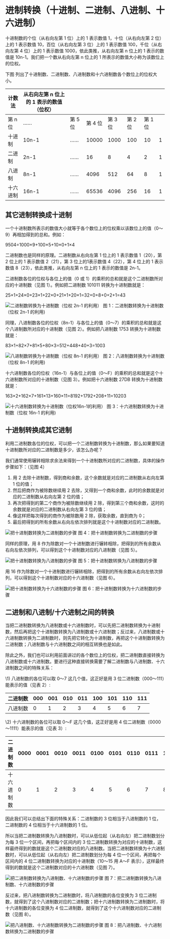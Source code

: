 # 进制转换（十进制、二进制、八进制、十六进制）

十进制数的个位（从右向左第 1 位）上的 1 表示数值 1，十位（从右向左第 2 位）上的 1 表示数值 10，百位（从右向左第 3 位）上的 1 表示数值 100，千位（从右向左第 4 位）上的 1 表示数值 1000，依此类推，从右向左第 n 位上的 1 表示的数值是 10n-1。我们把一个数从右向左第 n 位上的 1 所表示的数值大小称为该数位上的位权。

下图 列出了十进制数、二进制数、八进制数和十六进制数各个数位上的位权大小。

| 计数法   | 从右向左第 n 位上的 1 表示的数值（位权） |         |         |         |         |         |      |
| -------- | ---------------------------------------- | ------- | ------- | ------- | ------- | ------- | ---- |
| 第 n 位  | ……                                       | 第 5 位 | 第 4 位 | 第 3 位 | 第 2 位 | 第 1 位 |      |
| 十进制   | 10n-1                                    | ……      | 10000   | 1000    | 100     | 10      | 1    |
| 二进制   | 2n-1                                     | ……      | 16      | 8       | 4       | 2       | 1    |
| 八进制   | 8n-1                                     | ……      | 4096    | 512     | 64      | 8       | 1    |
| 十六进制 | 16n-1                                    | ……      | 65536   | 4096    | 256     | 16      | 1    |

## 其它进制转换成十进制

一个十进制数所表示的数值大小就等于各个数位上的位权乘以该数位上的值（0～9）再相加得到的总和。例如：

9504=1000×9+100×5+10×0+1×4


二进制数也是同样的原理。二进制数从右向左第 1 位上的 1 表示数值 1（20），第 2 位上的 1 表示数值 2（21），第 3 位上的1表示数值 4（22），第 4 位上的 1 表示数值 8（23），依此类推，从右向左第 n 位上的 1 表示的数值是 2n-1。

二进制数各位的位权与各位上的值（0 或 1）的乘积的总和就是这个二进制数所对应的十进制数（见图 1）。例如把二进制数 101011 转换为十进制数就是：

25×1+24×0+23×1+22×0+21×1+20×1=32+0+8+0+2+1=43



![二进制数转换为十进制数（位权 2n-1 的利用）](https://picwh-1310027666.cos.ap-shanghai.myqcloud.com/img/2-200403094222311.gif)
图 1：二进制数转换为十进制数（位权 2n-1 的利用)


同理，八进制数各位的位权（8n-1）与各位上的值（0～7）的乘积的总和就是这个八进制数所对应的十进制数（见图 2）。例如把八进制数 1753 转换为十进制数就是：

83×1+82×7+81×5+80×3=512+448+40+3=1003



![八进制数转换为十进制数（位权 8n-1 的利用）](https://picwh-1310027666.cos.ap-shanghai.myqcloud.com/img/2-200403094352S4.gif)
图 2：八进制数转换为十进制数（位权 8n-1 的利用)


十六进制数各位的位权（16n-1）与各位上的值（0～F）的乘积的总和就是这个十六进制数所对应的十进制数（见图 3）。例如把十六进制数 27DB 转换为十进制数就是：

163×2+162×7+161×13+160×11=8192+1792+208+11=10203



![十六进制数转换为十进制数（位权16n-1的利用）](https://picwh-1310027666.cos.ap-shanghai.myqcloud.com/img/2-200403094554631.gif)
图 3：十六进制数转换为十进制数（位权 16n-1 的利用)

## 十进制转换成其它进制

利用二进制数各位的位权，可以把一个二进制数转换为十进制数，那么如果要知道十进制数所对应的二进制数是多少，该怎么办呢？

我们通常使用辗转相除求余法来得到一个十进制数所对应的二进制数，具体的操作步骤如下：（见图 4）

1. 用 2 去除十进制数，得到商和余数，这个余数就是对应的二进制数从右向左第 1 位的值；
2. 然后把商作为被除数继续用 2 去除，又得到一个商和余数，此时的余数就是对应的二进制数从右向左第 2 位的值；
3. 再次把得到的第二个商作为被除数继续用 2 除，得到第三个商和余数，这时的余数就是对应的二进制数从右向左第 3 位的值；
4. 像这样把每次得到的商作为被除数用 2 除，获取余数，直到商为 0；
5. 最后把得到的所有余数从右向左依次排列就是这个十进制数对应的二进制数。



![把十进制数转换为二进制数的步骤](https://picwh-1310027666.cos.ap-shanghai.myqcloud.com/img/2-200403094HJ41.gif)
图 4：把十进制数转换为二进制数的步骤


同样的原理，用 8 作为除数对一个十进制数进行辗转相除，把得到的所有余数从右向左依次排列，可以得到这个十进制数对应的八进制数（见图 5）。



![把十进制数转换为八进制数的步骤](https://picwh-1310027666.cos.ap-shanghai.myqcloud.com/img/2-200403094R2Y3.gif)
图 5：把十进制数转换为八进制数的步骤


用 16 作为除数对一个十进制数进行辗转相除，把得到的所有余数从右向左依次排列，可以得到这个十进制数对应的十六进制数（见图 6）。



![把十进制数转换为十六进制数的步骤](https://picwh-1310027666.cos.ap-shanghai.myqcloud.com/img/2-200403095530B6.gif)
图 6：把十进制数转换为十六进制数的步骤

## 二进制和八进制/十六进制之间的转换

当把二进制数转换为八进制数或十六进制数时，可以先把二进制数转换为十进制数，然后再把这个十进制数转换为八进制数或十六进制数；反过来，八进制数或十六进制数转换为二进制数时，则先把它转化为十进制数，再把这个十进制数转换为二进制数；八进制数与十六进制数之间的相互转换也是如此。

除此之外，我们也可以利用前面讲过的各个数位上的位权，把二进制数直接转换为八进制数或十六进制数。要进行这种直接转换需要了解二进制数与八进制数、十六进制数之间的特殊关系：

\1) 八进制数的各位可以取 0～7 这几个值，这正好是用 3 位二进制数（000～111）能表示的值（见表 2）:



| 二进制数 | 000  | 001  | 010  | 011  | 100  | 101  | 110  | 111  |
| -------- | ---- | ---- | ---- | ---- | ---- | ---- | ---- | ---- |
| 八进制数 | 0    | 1    | 2    | 3    | 4    | 5    | 6    | 7    |


\2) 十六进制数的各位可以取 0～F 这几个值，这正好是用 4 位二进制数（0000～1111）能表示的值（见表 3）:



| 二进制数   | 0000 | 0001 | 0010 | 0011 | 0100 | 0101 | 0110 | 0111 | 1000 | 1001 | 1010 | 1011 | 1100 | 1101 | 1110 | 1111 |
| ---------- | ---- | ---- | ---- | ---- | ---- | ---- | ---- | ---- | ---- | ---- | ---- | ---- | ---- | ---- | ---- | ---- |
| 十六进制数 | 0    | 1    | 2    | 3    | 4    | 5    | 6    | 7    | 8    | 9    | A    | B    | C    | D    | E    | F    |


因此我们可以总结出下面的特殊关系：二进制数的 3 位相当于八进制数的 1 位，二进制数的 4 位相当于十六进制数的 1 位。

所以当把二进制数转换为八进制数时，可以从低位起（从右向左）把二进制数划分为每 3 位一个区间，再把每个区间内的 3 位二进制数转换为对应的十进制数，这样最终得到的数就是这个二进制数对应的八进制数。当把二进制数转换为十六进制数时，可以从低位起（从右向左）把二进制数划分为每 4 位一个区间，再把每个区间内的 4 位二进制数转换为对应的十进制数（10～15 用 A～F 表示），这样最终得到的数就是这个二进制数对应的十六进制数（见图 7）。



![把二进制数转换为八进制数、十六进制数的步骤](https://picwh-1310027666.cos.ap-shanghai.myqcloud.com/img/2-20040309561V08.gif)
图 7：把二进制数转换为八进制数、十六进制数的步骤


反过来，把八进制数转换为二进制数时，将八进制数的各位变换为 3 位二进制数，就得到了这个八进制数对应的二进制数；把十六进制数转换为二进制数时，将十六进制数的各位变换为 4 位二进制数，就得到了这个十六进制数对应的二进制数（见图 8）。



![把八进制数、十六进制数转换为二进制数的步骤](https://picwh-1310027666.cos.ap-shanghai.myqcloud.com/img/2-200403100059219.gif)
图 8：把八进制数、十六进制数转换为二进制数的步骤